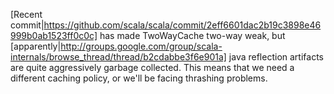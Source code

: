 [Recent commit|https://github.com/scala/scala/commit/2eff6601dac2b19c3898e46999b0ab1523ff0c0c] has made TwoWayCache two-way weak, but [apparently|http://groups.google.com/group/scala-internals/browse_thread/thread/b2cdabbe3f6e901a] java reflection artifacts are quite aggressively garbage collected. This means that we need a different caching policy, or we'll be facing thrashing problems.

